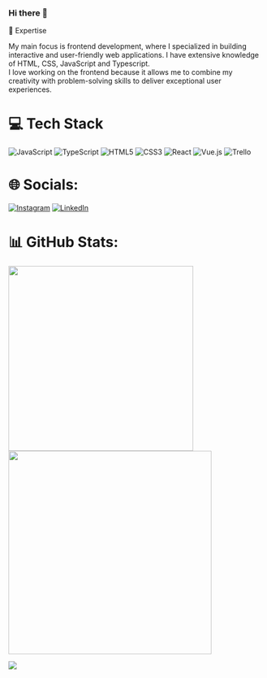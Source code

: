 ### Hi there 👋

🚀 Expertise

My main focus is frontend development, where I specialized in building interactive and user-friendly web applications. I have extensive knowledge of HTML, CSS, JavaScript and Typescript. <br/>
I love working on the frontend because it allows me to combine my creativity with problem-solving skills to deliver exceptional user experiences.

# 💻 Tech Stack
![JavaScript](https://img.shields.io/badge/javascript-%23323330.svg?style=for-the-badge&logo=javascript&logoColor=%23F7DF1E) ![TypeScript](https://img.shields.io/badge/typescript-%23007ACC.svg?style=for-the-badge&logo=typescript&logoColor=white) ![HTML5](https://img.shields.io/badge/html5-%23E34F26.svg?style=for-the-badge&logo=html5&logoColor=white) ![CSS3](https://img.shields.io/badge/css3-%231572B6.svg?style=for-the-badge&logo=css3&logoColor=white) ![React](https://img.shields.io/badge/react-%2320232a.svg?style=for-the-badge&logo=react&logoColor=%2361DAFB) ![Vue.js](https://img.shields.io/badge/vuejs-%2335495e.svg?style=for-the-badge&logo=vuedotjs&logoColor=%234FC08D) ![Trello](https://img.shields.io/badge/Trello-%23026AA7.svg?style=for-the-badge&logo=Trello&logoColor=white) 
# 🌐 Socials:
[![Instagram](https://img.shields.io/badge/Instagram-%23E4405F.svg?logo=Instagram&logoColor=white)](https://instagram.com/samara_heloisa___) [![LinkedIn](https://img.shields.io/badge/LinkedIn-%230077B5.svg?logo=linkedin&logoColor=white)](https://linkedin.com/in/samara-heloisa) 

# 📊 GitHub Stats:
<img src="https://github-readme-stats-wheat-two-53.vercel.app/api?username=Darklery&theme=neon&hide_border=false&include_all_commits=false&count_private=false"  width="364px" />                    <img src="https://github-readme-streak-stats.herokuapp.com/?user=Darklery&theme=neon&hide_border=false"  width="400px" />



![](https://github-readme-stats-wheat-two-53.vercel.app/api/top-langs/?username=Darklery&theme=neon&hide_border=false&include_all_commits=false&count_private=false&layout=compact)
